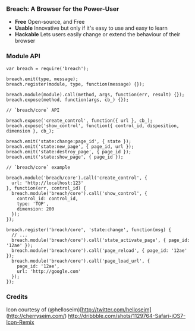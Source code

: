 ### Breach: A Browser for the Power-User

- **Free** Open-source, and Free
- **Usable** Innovative but only if it's easy to use and easy to learn
- **Hackable** Lets users easily change or extend the behaviour of their browser

### Module API
```
var breach = require('breach');

breach.emit(type, message);
breach.register(module, type, function(message) {});

breach.module(module).call(method, args, function(err, result) {});
breach.expose(method, function(args, cb_) {});

// `breach/core` API

breach.expose('create_control', function({ url }, cb_);
breach.expose('show_control', function({ control_id, disposition, dimension }, cb_);

breach.emit('state:change:page_id', { state });
breach.emit('state:new_page', { page_id, url });
breach.emit('state:destroy_page', { page_id });
breach.emit('state:show_page', { page_id });

// `breach/core` example

breach.module('breach/core').call('create_control', {
  url: 'http://localhost:123'
}, function(err, control_id) {
  breach.module('breach/core').call('show_control', {
    control_id: control_id,
    type: 'TOP',
    dimension: 200
  });
});

breach.register('breach/core', 'state:change', function(msg) {
  // ...
  breach.module('breach/core').call('state_activate_page', { page_id: '12ae' });
  breach.module('breach/core').call('page_reload', { page_id: '12ae' });
  breach.module('breach/core').call('page_load_url', { 
    page_id: '12ae',
    url: 'http://google.com'
  });
});
```

### Credits
Icon courtesy of (@helloseim)[http://twitter.com/helloseim] (http://cherryseim.com/)
http://dribbble.com/shots/1129764-Safari-iOS7-Icon-Remix
